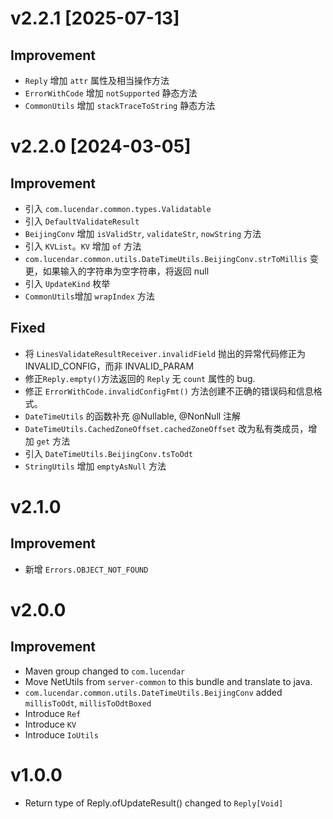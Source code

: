 # v2.2.1 [2025-07-13]
## Improvement
- `Reply` 增加 `attr` 属性及相当操作方法
- `ErrorWithCode` 增加 `notSupported` 静态方法
- `CommonUtils` 增加 `stackTraceToString` 静态方法

# v2.2.0 [2024-03-05]
## Improvement
- 引入 `com.lucendar.common.types.Validatable`
- 引入 `DefaultValidateResult`
- `BeijingConv` 增加 `isValidStr`, `validateStr`, `nowString` 方法
- 引入 `KVList`。`KV` 增加 `of` 方法
- `com.lucendar.common.utils.DateTimeUtils.BeijingConv.strToMillis` 变更，如果输入的字符串为空字符串，将返回 null
- 引入 `UpdateKind` 枚举
- `CommonUtils`增加 `wrapIndex` 方法
## Fixed
- 将 `LinesValidateResultReceiver.invalidField` 抛出的异常代码修正为 INVALID_CONFIG，而非 INVALID_PARAM
- 修正`Reply.empty()`方法返回的 `Reply` 无 `count` 属性的 bug.
- 修正 `ErrorWithCode.invalidConfigFmt()` 方法创建不正确的错误码和信息格式。
- `DateTimeUtils` 的函数补充 @Nullable, @NonNull 注解
- `DateTimeUtils.CachedZoneOffset.cachedZoneOffset` 改为私有类成员，增加 `get` 方法
- 引入 `DateTimeUtils.BeijingConv.tsToOdt`
- `StringUtils` 增加 `emptyAsNull` 方法

# v2.1.0
## Improvement
- 新增 `Errors.OBJECT_NOT_FOUND`

# v2.0.0
## Improvement
- Maven group changed to `com.lucendar`
- Move NetUtils from `server-common` to this bundle and translate to java.
- `com.lucendar.common.utils.DateTimeUtils.BeijingConv` added `millisToOdt`, `millisToOdtBoxed`
- Introduce `Ref`
- Introduce `KV`
- Introduce `IoUtils`

# v1.0.0
- Return type of Reply.ofUpdateResult() changed to `Reply[Void]` 
